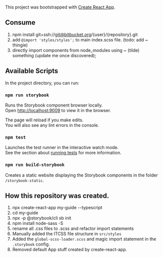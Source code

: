 This project was bootstrapped with [Create React App](https://github.com/facebook/create-react-app).

## Consume

1. npm install git+ssh://git@bitbucket.org/{user}/{repository}.git
2. add `@import 'styles/styles';` to main index.scss file. (todo: add ~ thingie)
3. directly import components from node_modules using ~ (tilde) something (update me once discovered);

## Available Scripts

In the project directory, you can run:

### `npm run storybook`

Runs the Storybook component browser locally.<br>
Open [http://localhost:9009](http://localhost:9009) to view it in the browser.

The page will reload if you make edits.<br>
You will also see any lint errors in the console.

### `npm test`

Launches the test runner in the interactive watch mode.<br>
See the section about [running tests](https://facebook.github.io/create-react-app/docs/running-tests) for more information.

### `npm run build-storybook`

Creates a static website displaying the Storybook components in the folder `/storybook-static`.

## How this repository was created.

1. npx create-react-app my-guide --typescript
2. cd my-guide
3. npx -p @storybook/cli sb init
4. npm install node-sass -S
5. rename all .css files to .scss and refactor import statements
6. Manually added the ITCSS file structure in `src/styles`
7. Added the `global-scss-loader.scss` and magic import statement in the `.storybook` config.
8. Removed default App stuff created by create-react-app.
